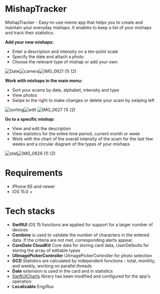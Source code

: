 # MishapTracker
MishapTracker - Easy-to-use meme app that helps you to create and maintain your everyday mishaps. It enables to keep a list of your mishaps and track their statistics.

 
**Add your new mishaps:** 
- Enter a description and intensity on a ten-point scale
- Specify the date and attach a photo
- Choose the relevant type of mishap or add your own

![Date](https://user-images.githubusercontent.com/99794753/216851710-b287023b-3d2a-4314-9bf8-80c6465bc992.jpg)![camera](https://user-images.githubusercontent.com/99794753/216851723-b5a35388-e275-42de-b50f-db2f049bc5d1.jpg)![IMG_0621 (1) (2)](https://user-images.githubusercontent.com/99794753/216847851-f74355ef-cdba-4b60-b5a1-ebc0d8ea686a.gif)

**Work with mishaps in the main menu:** 
 - Sort your scams by date, alphabet, intensity and type
 - View photos
 - Swipe to the right to make changes or delete your scam by swiping left
 
 ![sorting](https://user-images.githubusercontent.com/99794753/216851861-8dd99f78-3c4a-4044-8b88-33e16c898466.jpg)![edit](https://user-images.githubusercontent.com/99794753/216851866-c568e2b2-3723-4e20-978f-c90435806f8d.jpg) ![IMG_0627 (1) (2)](https://user-images.githubusercontent.com/99794753/216847863-e4fdd80c-6bb6-46a5-8bcc-da0ac997d612.gif)


 **Go to a specific mishap:**
 - View and edit the description
 - View statistics for the entire time period, current month or week
 - Work with the chart of the overall intensity of the scam for the last few weeks and a circular diagram of the types of your mishaps
 
 ![stat](https://user-images.githubusercontent.com/99794753/216851898-ff65eb20-5881-42ce-aacc-b97d4568acb8.jpg)![IMG_0626 (1) (2)](https://user-images.githubusercontent.com/99794753/216847859-f1341d34-0769-4a55-813f-70e6de92a4b9.gif) 
 
 
# Requirements
- iPhone 6S and newer
- iOS 15.0 +
 
 # Tech stacks
 - **SwiftUI** iOS 15 functions are applied for support for a larger number of devices
 - **Combine** is used to validate the number of characters in the entered data. If the criteria are not met, corresponding alerts appear.
 - **CoreDate CloudKit** Core data for storing card data, UserDefaults for storing the array of editable types
 - **UIImagePickerController** UIImagePickerController for photo selection
 - **GCD** Statistics are calculated by independent functions - total, monthly, and weekly, working on parallel threads 
 - **Date** extension is used in the card and in statistics
 - [SwiftUICharts](https://github.com/AppPear/ChartView) library has been modified and configured for the app's operation
 - **Localizable** Eng/Rus
 

 







 














